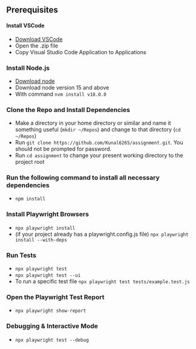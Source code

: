 ## Prerequisites

#### Install VSCode
* [Download VSCode](https://code.visualstudio.com/download)
* Open the .zip file
* Copy Visual Studio Code Application to Applications

### Install Node.js
* [Download node](https://nodejs.org/en/download)
* Download node version 15 and above
* With command `nvm install v18.0.0`

### Clone the Repo and Install Dependencies
* Make a directory in your home directory or similar and name it something useful (`mkdir ~/Repos`) and change to that directory (`cd ~/Repos`)
* Run `git clone https://github.com/Kunal6265/assignment.git`. You should not be prompted for password.
* Run `cd assignment` to change your present working directory to the project root

### Run the following command to install all necessary dependencies
* `npm install`

### Install Playwright Browsers
* `npx playwright install`
* (if your project already has a playwright.config.js file)
`npx playwright install --with-deps`

###  Run Tests
* `npx playwright test`
* `npx playwright test --ui`
* To run a specific test file `npx playwright test tests/example.test.js`

### Open the Playwright Test Report
* `npx playwright show-report`

###  Debugging & Interactive Mode
* `npx playwright test --debug`

